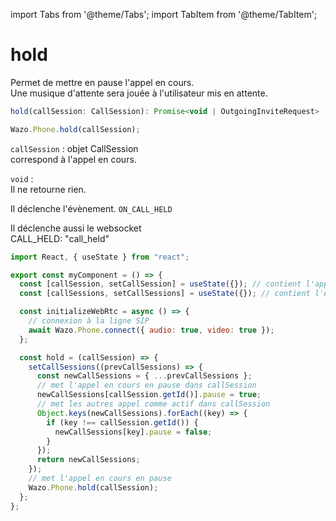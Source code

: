 import Tabs from '@theme/Tabs';
import TabItem from '@theme/TabItem';

# hold

Permet de mettre en pause l'appel en cours.  
Une musique d'attente sera jouée à l'utilisateur mis en attente.

```js
hold(callSession: CallSession): Promise<void | OutgoingInviteRequest> | null | undefined
```

```js
Wazo.Phone.hold(callSession);
```

<Tabs>
  <TabItem value="Paramètres" label="Paramètres" default>

  `callSession` : objet CallSession  
  correspond à l'appel en cours.
  </TabItem>

  <TabItem value="Réponse" label="Réponse">

  `void` :  
  Il ne retourne rien.
  </TabItem>

  <TabItem value="Evènement" label="Evènement">

  Il déclenche l'évènement.
  `ON_CALL_HELD`

  Il déclenche aussi le websocket  
  CALL_HELD: "call_held"
  </TabItem>

  <TabItem value="Exemple" label="Exemple">

  ```js
  import React, { useState } from "react";

  export const myComponent = () => {
    const [callSession, setCallSession] = useState({}); // contient l'appel actif
    const [callSessions, setCallSessions] = useState({}); // contient l'ensemble des appels (en cours et disponible)

    const initializeWebRtc = async () => {
      // connexion à la ligne SIP
      await Wazo.Phone.connect({ audio: true, video: true });
    };

    const hold = (callSession) => {
      setCallSessions((prevCallSessions) => {
        const newCallSessions = { ...prevCallSessions };
        // met l'appel en cours en pause dans callSession
        newCallSessions[callSession.getId()].pause = true;
        // met les autres appel comme actif dans callSession
        Object.keys(newCallSessions).forEach((key) => {
          if (key !== callSession.getId()) {
            newCallSessions[key].pause = false;
          }
        });
        return newCallSessions;
      });
      // met l'appel en cours en pause
      Wazo.Phone.hold(callSession);
    };
  };
  ```
  
  </TabItem>

</Tabs>